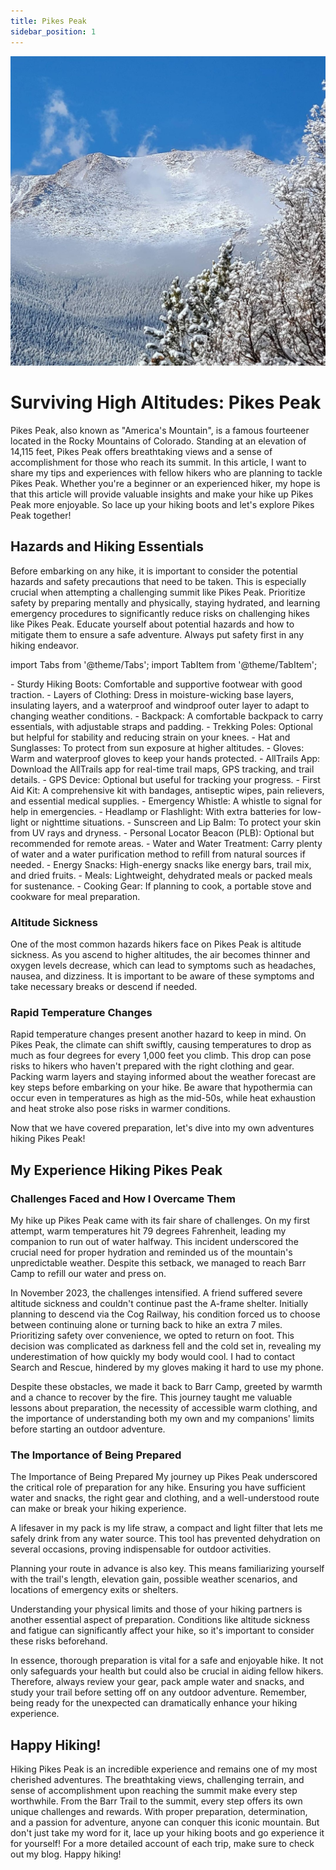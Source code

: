 ```yaml
---
title: Pikes Peak
sidebar_position: 1
---
```


![Pikes Peak](../../static/img/pikes_peak_snow.jpg)

# Surviving High Altitudes: Pikes Peak 

Pikes Peak, also known as "America's Mountain", is a famous fourteener located in the Rocky Mountains of Colorado. Standing at an elevation of 14,115 feet, Pikes Peak offers breathtaking views and a sense of accomplishment for those who reach its summit. In this article, I want to share my tips and experiences with fellow hikers who are planning to tackle Pikes Peak. Whether you're a beginner or an experienced hiker, my hope is that this article will provide valuable insights and make your hike up Pikes Peak more enjoyable. So lace up your hiking boots and let's explore Pikes Peak together! 

## Hazards and Hiking Essentials
Before embarking on any hike, it is important to consider the potential hazards and safety precautions that need to be taken. This is especially crucial when attempting a challenging summit like Pikes Peak. Prioritize safety by preparing mentally and physically, staying hydrated, and learning emergency procedures to significantly reduce risks on challenging hikes like Pikes Peak. Educate yourself about potential hazards and how to mitigate them to ensure a safe adventure. Always put safety first in any hiking endeavor.

import Tabs from '@theme/Tabs';
import TabItem from '@theme/TabItem';

<Tabs>
  <TabItem value="Gear and Clothing Essentials" label="Gear and Clothing Essentials" default>
    - Sturdy Hiking Boots: Comfortable and supportive footwear with good traction.
    - Layers of Clothing: Dress in moisture-wicking base layers, insulating layers, and a waterproof and windproof outer layer to adapt to changing weather conditions.
    - Backpack: A comfortable backpack to carry essentials, with adjustable straps and padding.
    - Trekking Poles: Optional but helpful for stability and reducing strain on your knees.
    - Hat and Sunglasses: To protect from sun exposure at higher altitudes.
    - Gloves: Warm and waterproof gloves to keep your hands protected.

  </TabItem>
  <TabItem value="Navigation and Safety Essentials" label="Navigation and Safety Essentials">
    - AllTrails App: Download the AllTrails app for real-time trail maps, GPS tracking, and trail details.
    - GPS Device: Optional but useful for tracking your progress.
    - First Aid Kit: A comprehensive kit with bandages, antiseptic wipes, pain relievers, and essential medical supplies.
    - Emergency Whistle: A whistle to signal for help in emergencies.
    - Headlamp or Flashlight: With extra batteries for low-light or nighttime situations.
    - Sunscreen and Lip Balm: To protect your skin from UV rays and dryness.
    - Personal Locator Beacon (PLB): Optional but recommended for remote areas.

  </TabItem>
  <TabItem value="Food and Hydration Essentials" label="Food and Hydration Essentials">
    - Water and Water Treatment: Carry plenty of water and a water purification method to refill from natural sources if needed.
    - Energy Snacks: High-energy snacks like energy bars, trail mix, and dried fruits.
    - Meals: Lightweight, dehydrated meals or packed meals for sustenance.
    - Cooking Gear: If planning to cook, a portable stove and cookware for meal preparation.
  </TabItem>
</Tabs>

### Altitude Sickness
One of the most common hazards hikers face on Pikes Peak is altitude sickness. As you ascend to higher altitudes, the air becomes thinner and oxygen levels decrease, which can lead to symptoms such as headaches, nausea, and dizziness. It is important to be aware of these symptoms and take necessary breaks or descend if needed.

### Rapid Temperature Changes
Rapid temperature changes present another hazard to keep in mind. On Pikes Peak, the climate can shift swiftly, causing temperatures to drop as much as four degrees for every 1,000 feet you climb. This drop can pose risks to hikers who haven't prepared with the right clothing and gear. Packing warm layers and staying informed about the weather forecast are key steps before embarking on your hike. Be aware that hypothermia can occur even in temperatures as high as the mid-50s, while heat exhaustion and heat stroke also pose risks in warmer conditions.

Now that we have covered preparation, let's dive into my own adventures hiking Pikes Peak!

## My Experience Hiking Pikes Peak

### Challenges Faced and How I Overcame Them
My hike up Pikes Peak came with its fair share of challenges. On my first attempt, warm temperatures hit 79 degrees Fahrenheit, leading my companion to run out of water halfway. This incident underscored the crucial need for proper hydration and reminded us of the mountain's unpredictable weather. Despite this setback, we managed to reach Barr Camp to refill our water and press on.

In November 2023, the challenges intensified. A friend suffered severe altitude sickness and couldn't continue past the A-frame shelter. Initially planning to descend via the Cog Railway, his condition forced us to choose between continuing alone or turning back to hike an extra 7 miles. Prioritizing safety over convenience, we opted to return on foot. This decision was complicated as darkness fell and the cold set in, revealing my underestimation of how quickly my body would cool. I had to contact Search and Rescue, hindered by my gloves making it hard to use my phone.

Despite these obstacles, we made it back to Barr Camp, greeted by warmth and a chance to recover by the fire. This journey taught me valuable lessons about preparation, the necessity of accessible warm clothing, and the importance of understanding both my own and my companions' limits before starting an outdoor adventure.

### The Importance of Being Prepared

The Importance of Being Prepared
My journey up Pikes Peak underscored the critical role of preparation for any hike. Ensuring you have sufficient water and snacks, the right gear and clothing, and a well-understood route can make or break your hiking experience.

A lifesaver in my pack is my life straw, a compact and light filter that lets me safely drink from any water source. This tool has prevented dehydration on several occasions, proving indispensable for outdoor activities.

Planning your route in advance is also key. This means familiarizing yourself with the trail's length, elevation gain, possible weather scenarios, and locations of emergency exits or shelters.

Understanding your physical limits and those of your hiking partners is another essential aspect of preparation. Conditions like altitude sickness and fatigue can significantly affect your hike, so it's important to consider these risks beforehand.

In essence, thorough preparation is vital for a safe and enjoyable hike. It not only safeguards your health but could also be crucial in aiding fellow hikers. Therefore, always review your gear, pack ample water and snacks, and study your trail before setting off on any outdoor adventure. Remember, being ready for the unexpected can dramatically enhance your hiking experience.

## Happy Hiking!
Hiking Pikes Peak is an incredible experience and remains one of my most cherished adventures. The breathtaking views, challenging terrain, and sense of accomplishment upon reaching the summit make every step worthwhile. From the Barr Trail to the summit, every step offers its own unique challenges and rewards. With proper preparation, determination, and a passion for adventure, anyone can conquer this iconic mountain. But don't just take my word for it, lace up your hiking boots and go experience it for yourself! For a more detailed account of each trip, make sure to check out my blog. Happy hiking!
